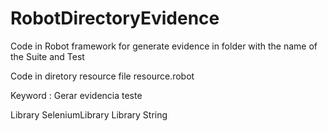 # RobotDirectoryEvidence
Code in Robot framework for generate evidence in folder with the name of the Suite and Test 

Code in diretory resource file resource.robot 

Keyword : Gerar evidencia teste

Library  SeleniumLibrary
Library  String


